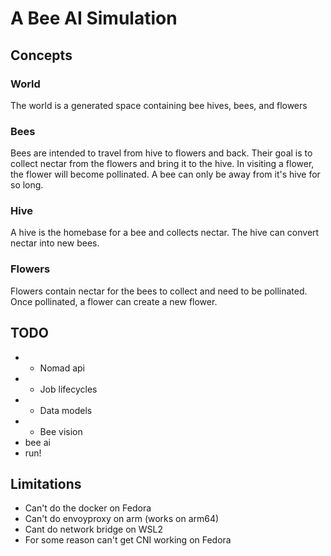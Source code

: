 # A Bee AI Simulation

## Concepts

### World

The world is a generated space containing bee hives, bees, and flowers

### Bees

Bees are intended to travel from hive to flowers and back.  Their goal
is to collect nectar from the flowers and bring it to the hive.  In visiting
a flower, the flower will become pollinated.  A bee can only be away from it's
hive for so long.
  
### Hive

A hive is the homebase for a bee and collects nectar.  The hive can convert
nectar into new bees.

### Flowers

Flowers contain nectar for the bees to collect and need to be pollinated.  Once
pollinated, a flower can create a new flower.


## TODO
- * Nomad api
- * Job lifecycles
- * Data models
- * Bee vision
- bee ai
- run!

## Limitations
- Can't do the docker on Fedora
- Can't do envoyproxy on arm (works on arm64)
- Cant do network bridge on WSL2
- For some reason can't get CNI working on Fedora
